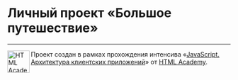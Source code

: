 
# Личный проект «Большое путешествие»
 

---

<a href="https://htmlacademy.ru/intensive/react"><img align="left" width="50" height="50" alt="HTML Academy" src="https://up.htmlacademy.ru/static/img/intensive/htmlcss/logo-for-github.svg"></a>

Проект создан в рамках прохождения интенсива «[JavaScript. Архитектура клиентских приложений](https://htmlacademy.ru/intensive/react)» от [HTML Academy](https://htmlacademy.ru).
